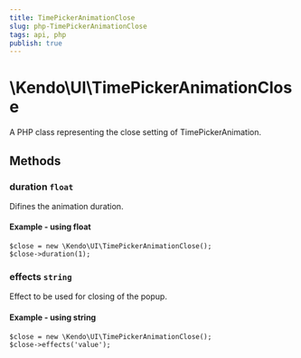```yaml
---
title: TimePickerAnimationClose
slug: php-TimePickerAnimationClose
tags: api, php
publish: true
---
```


# \Kendo\UI\TimePickerAnimationClose

A PHP class representing the close setting of TimePickerAnimation.


## Methods

### duration `float`

Difines the animation duration.


#### Example - using float
    $close = new \Kendo\UI\TimePickerAnimationClose();
    $close->duration(1);

### effects `string`

Effect to be used for closing of the popup.


#### Example - using string
    $close = new \Kendo\UI\TimePickerAnimationClose();
    $close->effects('value');

